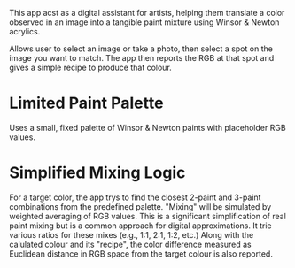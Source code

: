 This app acst as a digital assistant for artists, helping them translate a color observed in an image into a tangible paint mixture using Winsor & Newton acrylics.

Allows user to select an image or take a photo, then select a spot on the image you want to match. The app then reports the RGB at that spot and gives a simple recipe to produce that colour.

# Limited Paint Palette

Uses a small, fixed palette of Winsor & Newton paints with placeholder RGB values.

# Simplified Mixing Logic

For a target color, the app trys to find the closest 2-paint and 3-paint combinations from the predefined palette.
"Mixing" will be simulated by weighted averaging of RGB values. This is a significant simplification of real paint mixing but is a common approach for digital approximations.
It trie various ratios for these mixes (e.g., 1:1, 2:1, 1:2, etc.) Along with the calulated colour and its "recipe", the color difference measured as Euclidean distance in RGB space from the target colour is also reported.
